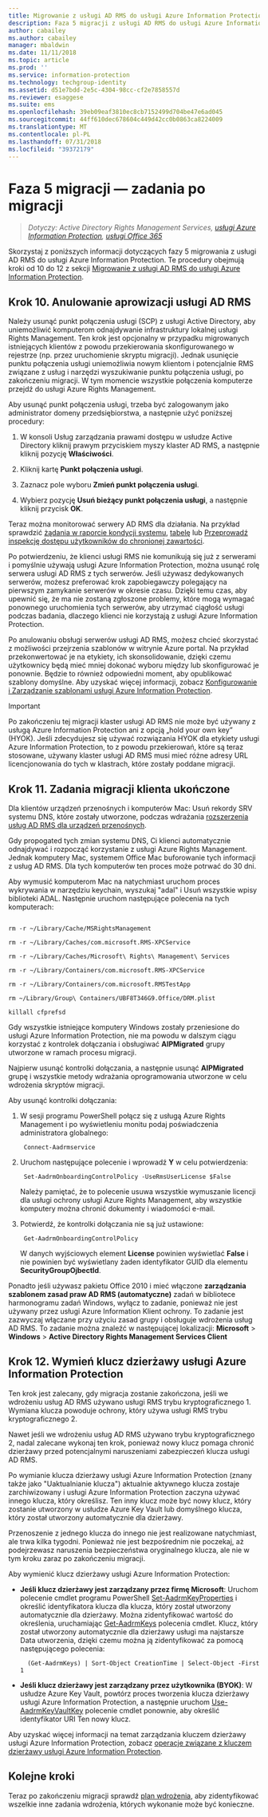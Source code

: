 ```yaml
---
title: Migrowanie z usługi AD RMS do usługi Azure Information Protection — faza 5
description: Faza 5 migracji z usługi AD RMS do usługi Azure Information Protection, obejmująca kroki od 10 do 12 z sekcji Migrowanie z usługi AD RMS do usługi Azure Information Protection.
author: cabailey
ms.author: cabailey
manager: mbaldwin
ms.date: 11/11/2018
ms.topic: article
ms.prod: ''
ms.service: information-protection
ms.technology: techgroup-identity
ms.assetid: d51e7bdd-2e5c-4304-98cc-cf2e7858557d
ms.reviewer: esaggese
ms.suite: ems
ms.openlocfilehash: 39eb09eaf3810ec8cb7152499d704be47e6ad045
ms.sourcegitcommit: 44ff610dec678604c449d42cc0b0863ca8224009
ms.translationtype: MT
ms.contentlocale: pl-PL
ms.lasthandoff: 07/31/2018
ms.locfileid: "39372179"
---
```

# <a name="migration-phase-5---post-migration-tasks"></a>Faza 5 migracji — zadania po migracji

>*Dotyczy: Active Directory Rights Management Services, [usługi Azure Information Protection](https://azure.microsoft.com/pricing/details/information-protection), [usługi Office 365](http://download.microsoft.com/download/E/C/F/ECF42E71-4EC0-48FF-AA00-577AC14D5B5C/Azure_Information_Protection_licensing_datasheet_EN-US.pdf)*


Skorzystaj z poniższych informacji dotyczących fazy 5 migrowania z usługi AD RMS do usługi Azure Information Protection. Te procedury obejmują kroki od 10 do 12 z sekcji [Migrowanie z usługi AD RMS do usługi Azure Information Protection](migrate-from-ad-rms-to-azure-rms.md).

## <a name="step-10-deprovision-ad-rms"></a>Krok 10. Anulowanie aprowizacji usługi AD RMS

Należy usunąć punkt połączenia usługi (SCP) z usługi Active Directory, aby uniemożliwić komputerom odnajdywanie infrastruktury lokalnej usługi Rights Management. Ten krok jest opcjonalny w przypadku migrowanych istniejących klientów z powodu przekierowania skonfigurowanego w rejestrze (np. przez uruchomienie skryptu migracji). Jednak usunięcie punktu połączenia usługi uniemożliwia nowym klientom i potencjalnie RMS związane z usług i narzędzi wyszukiwanie punktu połączenia usługi, po zakończeniu migracji. W tym momencie wszystkie połączenia komputerze przejdź do usługi Azure Rights Management. 

Aby usunąć punkt połączenia usługi, trzeba być zalogowanym jako administrator domeny przedsiębiorstwa, a następnie użyć poniższej procedury:

1. W konsoli Usług zarządzania prawami dostępu w usłudze Active Directory kliknij prawym przyciskiem myszy klaster AD RMS, a następnie kliknij pozycję **Właściwości**.

2. Kliknij kartę **Punkt połączenia usługi**.

3. Zaznacz pole wyboru **Zmień punkt połączenia usługi**.

4. Wybierz pozycję **Usuń bieżący punkt połączenia usługi**, a następnie kliknij przycisk **OK**.

Teraz można monitorować serwery AD RMS dla działania. Na przykład sprawdzić [żądania w raporcie kondycji systemu](https://technet.microsoft.com/library/ee221012%28v=ws.10%29.aspx), [tabelę](http://technet.microsoft.com/library/dd772686%28v=ws.10%29.aspx) lub [Przeprowadź inspekcję dostępu użytkowników do chronionej zawartości](http://social.technet.microsoft.com/wiki/contents/articles/3440.ad-rms-frequently-asked-questions-faq.aspx). 

Po potwierdzeniu, że klienci usługi RMS nie komunikują się już z serwerami i pomyślnie używają usługi Azure Information Protection, można usunąć rolę serwera usługi AD RMS z tych serwerów. Jeśli używasz dedykowanych serwerów, możesz preferować krok zapobiegawczy polegający na pierwszym zamykanie serwerów w okresie czasu. Dzięki temu czas, aby upewnić się, że ma nie zostaną zgłoszone problemy, które mogą wymagać ponownego uruchomienia tych serwerów, aby utrzymać ciągłość usługi podczas badania, dlaczego klienci nie korzystają z usługi Azure Information Protection.

Po anulowaniu obsługi serwerów usługi AD RMS, możesz chcieć skorzystać z możliwości przejrzenia szablonów w witrynie Azure portal. Na przykład przekonwertować je na etykiety, ich skonsolidowanie, dzięki czemu użytkownicy będą mieć mniej dokonać wyboru między lub skonfigurować je ponownie. Będzie to również odpowiedni moment, aby opublikować szablony domyślne. Aby uzyskać więcej informacji, zobacz [Konfigurowanie i Zarządzanie szablonami usługi Azure Information Protection](../deploy-use/configure-policy-templates.md).

>[!IMPORTANT]
> Po zakończeniu tej migracji klaster usługi AD RMS nie może być używany z usługą Azure Information Protection ani z opcją „hold your own key” (HYOK). Jeśli zdecydujesz się używać rozwiązania HYOK dla etykiety usługi Azure Information Protection, to z powodu przekierowań, które są teraz stosowane, używany klaster usługi AD RMS musi mieć różne adresy URL licencjonowania do tych w klastrach, które zostały poddane migracji.

## <a name="step-11-complete-client-migration-tasks"></a>Krok 11. Zadania migracji klienta ukończone

Dla klientów urządzeń przenośnych i komputerów Mac: Usuń rekordy SRV systemu DNS, które zostały utworzone, podczas wdrażania [rozszerzenia usług AD RMS dla urządzeń przenośnych](http://technet.microsoft.com/library/dn673574.aspx).

Gdy propogated tych zmian systemu DNS, Ci klienci automatycznie odnajdywać i rozpocząć korzystanie z usługi Azure Rights Management. Jednak komputery Mac, systemem Office Mac buforowanie tych informacji z usług AD RMS. Dla tych komputerów ten proces może potrwać do 30 dni. 

Aby wymusić komputerom Mac na natychmiast uruchom proces wykrywania w narzędziu keychain, wyszukaj "adal" i Usuń wszystkie wpisy biblioteki ADAL. Następnie uruchom następujące polecenia na tych komputerach:

````

rm -r ~/Library/Cache/MSRightsManagement

rm -r ~/Library/Caches/com.microsoft.RMS-XPCService

rm -r ~/Library/Caches/Microsoft\ Rights\ Management\ Services

rm -r ~/Library/Containers/com.microsoft.RMS-XPCService

rm -r ~/Library/Containers/com.microsoft.RMSTestApp

rm ~/Library/Group\ Containers/UBF8T346G9.Office/DRM.plist

killall cfprefsd

````

Gdy wszystkie istniejące komputery Windows zostały przeniesione do usługi Azure Information Protection, nie ma powodu w dalszym ciągu korzystać z kontrolek dołączania i obsługiwać **AIPMigrated** grupy utworzone w ramach procesu migracji. 

Najpierw usunąć kontrolki dołączania, a następnie usunąć **AIPMigrated** grupę i wszystkie metody wdrażania oprogramowania utworzone w celu wdrożenia skryptów migracji.

Aby usunąć kontrolki dołączania:

1. W sesji programu PowerShell połącz się z usługą Azure Rights Management i po wyświetleniu monitu podaj poświadczenia administratora globalnego:

        Connect-Aadrmservice

2. Uruchom następujące polecenie i wprowadź **Y** w celu potwierdzenia:

        Set-AadrmOnboardingControlPolicy -UseRmsUserLicense $False
    
    Należy pamiętać, że to polecenie usuwa wszystkie wymuszanie licencji dla usługi ochrony usługi Azure Rights Management, aby wszystkie komputery można chronić dokumenty i wiadomości e-mail.

3. Potwierdź, że kontrolki dołączania nie są już ustawione:

        Get-AadrmOnboardingControlPolicy

    W danych wyjściowych element **License** powinien wyświetlać **False** i nie powinien być wyświetlany żaden identyfikator GUID dla elementu **SecurityGroupOjbectId**.

Ponadto jeśli używasz pakietu Office 2010 i mieć włączone **zarządzania szablonem zasad praw AD RMS (automatyczne)** zadań w bibliotece harmonogramu zadań Windows, wyłącz to zadanie, ponieważ nie jest używany przez usługi Azure Information Klient ochrony. To zadanie jest zazwyczaj włączane przy użyciu zasad grupy i obsługuje wdrożenia usług AD RMS. To zadanie można znaleźć w następującej lokalizacji: **Microsoft** > **Windows** > **Active Directory Rights Management Services Client**

## <a name="step-12-rekey-your-azure-information-protection-tenant-key"></a>Krok 12. Wymień klucz dzierżawy usługi Azure Information Protection

Ten krok jest zalecany, gdy migracja zostanie zakończona, jeśli we wdrożeniu usług AD RMS używano usługi RMS trybu kryptograficznego 1. Wymiana klucza powoduje ochrony, który używa usługi RMS trybu kryptograficznego 2. 

Nawet jeśli we wdrożeniu usług AD RMS używano trybu kryptograficznego 2, nadal zalecane wykonaj ten krok, ponieważ nowy klucz pomaga chronić dzierżawy przed potencjalnymi naruszeniami zabezpieczeń klucza usługi AD RMS.

Po wymianie klucza dzierżawy usługi Azure Information Protection (znany także jako "Uaktualnianie klucza") aktualnie aktywnego klucza zostaje zarchiwizowany i usługi Azure Information Protection zaczyna używać innego klucza, który określisz. Ten inny klucz może być nowy klucz, który zostanie utworzony w usłudze Azure Key Vault lub domyślnego klucza, który został utworzony automatycznie dla dzierżawy.

Przenoszenie z jednego klucza do innego nie jest realizowane natychmiast, ale trwa kilka tygodni. Ponieważ nie jest bezpośrednim nie poczekaj, aż podejrzewasz naruszenia bezpieczeństwa oryginalnego klucza, ale nie w tym kroku zaraz po zakończeniu migracji.

Aby wymienić klucz dzierżawy usługi Azure Information Protection:

- **Jeśli klucz dzierżawy jest zarządzany przez firmę Microsoft**: Uruchom polecenie cmdlet programu PowerShell [Set-AadrmKeyProperties](/powershell/module/aadrm/set-aadrmkeyproperties) i określić identyfikatora klucza dla klucza, który został utworzony automatycznie dla dzierżawy. Można zidentyfikować wartość do określenia, uruchamiając [Get-AadrmKeys](/powershell/module/aadrm/get-aadrmkeys) polecenia cmdlet. Klucz, który został utworzony automatycznie dla dzierżawy usługi ma najstarsze Data utworzenia, dzięki czemu można ją zidentyfikować za pomocą następującego polecenia:
    
        (Get-AadrmKeys) | Sort-Object CreationTime | Select-Object -First 1

- **Jeśli klucz dzierżawy jest zarządzany przez użytkownika (BYOK)**: W usłudze Azure Key Vault, powtórz proces tworzenia klucza dzierżawy usługi Azure Information Protection, a następnie uruchom [Use-AadrmKeyVaultKey](/powershell/aadrm/vlatest/use-aadrmkeyvaultkey) polecenie cmdlet ponownie, aby określić identyfikator URI Ten nowy klucz. 

Aby uzyskać więcej informacji na temat zarządzania kluczem dzierżawy usługi Azure Information Protection, zobacz [operacje związane z kluczem dzierżawy usługi Azure Information Protection](../deploy-use/operations-tenant-key.md).


## <a name="next-steps"></a>Kolejne kroki

Teraz po zakończeniu migracji sprawdź [plan wdrożenia](deployment-roadmap.md), aby zidentyfikować wszelkie inne zadania wdrożenia, których wykonanie może być konieczne.

